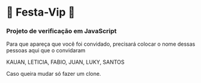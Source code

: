 # :tada: Festa-Vip :tada:
### Projeto de verificação em JavaScript

Para que apareça que você foi convidado, precisará colocar o nome dessas pessoas aqui que o convidaram 

KAUAN, LETICIA, FABIO, JUAN, LUKY, SANTOS

Caso queira mudar só fazer um clone.
